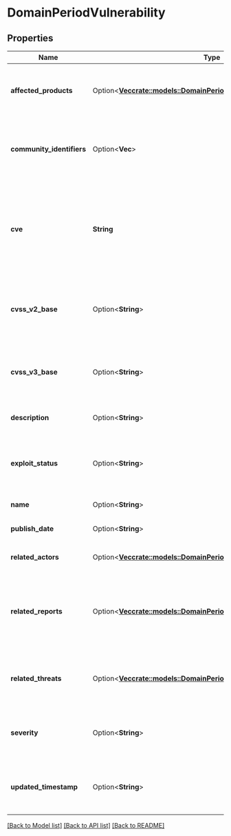 # DomainPeriodVulnerability

## Properties

Name | Type | Description | Notes
------------ | ------------- | ------------- | -------------
**affected_products** | Option<[**Vec<crate::models::DomainPeriodVulnerabilityAffectedProduct>**](domain.VulnerabilityAffectedProduct.md)> | List of products affected by vulnerability, specifying product and vendor | [optional]
**community_identifiers** | Option<**Vec<String>**> | Vulnerability community identifiers, which is usually populated for the most popular vulnerabilities | [optional]
**cve** | **String** | CVE ID number with four or more digits in the sequence number portion of the ID, examples: CVE-1999-0067, CVE-2014-12345, CVE-2016-7654321 | 
**cvss_v2_base** | Option<**String**> | Vulnerability severity score, according to Common Vulnerability Scoring System V2 | [optional]
**cvss_v3_base** | Option<**String**> | Vulnerability severity score, according to Common Vulnerability Scoring System V3 | [optional]
**description** | Option<**String**> | Text description of the vulnerability | [optional]
**exploit_status** | Option<**String**> | Exploit status of vulnerability, one of: unproven, available, easilyaccessible, activelyused | [optional]
**name** | Option<**String**> | legacy field, not populated | [optional]
**publish_date** | Option<**String**> | Date when the vulnerability was published | [optional]
**related_actors** | Option<[**Vec<crate::models::DomainPeriodVulnerabilityActor>**](domain.VulnerabilityActor.md)> | Threat actors that exploits vulnerability | [optional]
**related_reports** | Option<[**Vec<crate::models::DomainPeriodVulnerabilityReport>**](domain.VulnerabilityReport.md)> | Related finished Intelligence Reports to vulnerability, which usually describes the exploitation or attacks using those | [optional]
**related_threats** | Option<[**Vec<crate::models::DomainPeriodVulnerabilityRelatedThreat>**](domain.VulnerabilityRelatedThreat.md)> | Malware Families (threats) that are known to be related to the vulnerability | [optional]
**severity** | Option<**String**> | Severity of the vulnerability, can be empty or one of: LOW, MEDIUM, HIGH, CRITICAL | [optional]
**updated_timestamp** | Option<**String**> | Date when the vulnerability was last time updated in the CrowdStrike's database | [optional]

[[Back to Model list]](../README.md#documentation-for-models) [[Back to API list]](../README.md#documentation-for-api-endpoints) [[Back to README]](../README.md)


